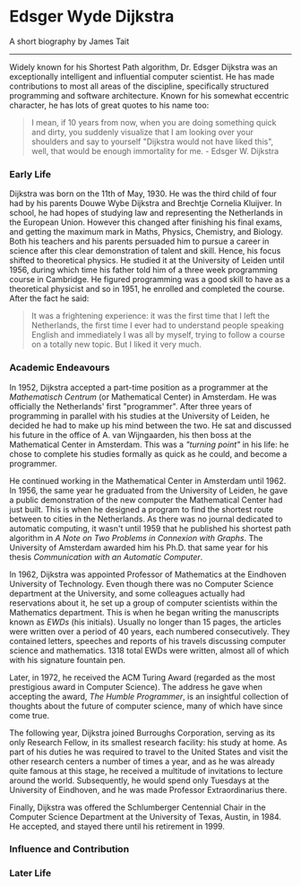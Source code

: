 # Edsger Wyde Dijkstra
A short biography by James Tait

---

Widely known for his Shortest Path algorithm, Dr. Edsger Dijkstra was an exceptionally intelligent and influential computer scientist. He has made contributions to most all areas of the discipline, specifically structured programming and software architecture. Known for his somewhat eccentric character, he has lots of great quotes to his name too:

>I mean, if 10 years from now, when you are doing something quick and dirty, you suddenly visualize that I am looking over your shoulders and say to yourself "Dijkstra would not have liked this", well, that would be enough immortality for me. - Edsger W. Dijkstra

### Early Life
Dijkstra was born on the 11th of May, 1930. He was the third child of four had by his parents Douwe Wybe Dijkstra and Brechtje Cornelia Kluijver. In school, he had hopes of studying law and representing the Netherlands in the European Union. However this changed after finishing his final exams, and getting the maximum mark in Maths, Physics, Chemistry, and Biology. Both his teachers and his parents persuaded him to pursue a career in science after this clear demonstration of talent and skill. Hence, his focus shifted to theoretical physics. He studied it at the University of Leiden until 1956, during which time his father told him of a three week programming course in Cambridge. He figured programming was a good skill to have as a theoretical physicist and so in 1951, he enrolled and completed the course. After the fact he said:

>It was a frightening experience: it was the first time that I left the Netherlands, the first time I ever had to understand people speaking English and immediately I was all by myself, trying to follow a course on a totally new topic. But I liked it very much.

### Academic Endeavours
In 1952, Dijkstra accepted a part-time position as a programmer at the *Mathematisch Centrum* (or Mathematical Center) in Amsterdam. He was officially the Netherlands' first "programmer". After three years of programming in parallel with his studies at the University of Leiden, he decided he had to make up his mind between the two. He sat and discussed his future in the office of A. van Wijngaarden, his then boss at the Mathematical Center in Amsterdam. This was a *"turning point"* in his life: he chose to complete his studies formally as quick as he could, and become a programmer.

He continued working in the Mathematical Center in Amsterdam until 1962. In 1956, the same year he graduated from the University of Leiden, he gave a public demonstration of the new computer the Mathematical Center had just built. This is when he designed a program to find the shortest route between to cities in the Netherlands. As there was no journal dedicated to automatic computing, it wasn't until 1959 that he published his shortest path algorithm in *A Note on Two Problems in Connexion with Graphs*. The University of Amsterdam awarded him his Ph.D. that same year for his thesis *Communication with an Automatic Computer*.

In 1962, Dijkstra was appointed Professor of Mathematics at the Eindhoven University of Technology. Even though there was no Computer Science department at the University, and some colleagues actually had reservations about it, he set up a group of computer scientists within the Mathematics department. This is when he began writing the manuscripts known as *EWDs* (his initials). Usually no longer than 15 pages, the articles were written over a period of 40 years, each numbered consecutively. They contained letters, speeches and reports of his travels discussing computer science and mathematics. 1318 total EWDs were written, almost all of which with his signature fountain pen.

Later, in 1972, he received the ACM Turing Award (regarded as the most prestigious award in Computer Science). The address he gave when accepting the award, *The Humble Programmer*, is an insightful collection of thoughts about the future of computer science, many of which have since come true.

The following year, Dijkstra joined Burroughs Corporation, serving as its only Research Fellow, in its smallest research facility: his study at home. As part of his duties he was required to travel to the United States and visit the other research centers a number of times a year, and as he was already quite famous at this stage, he received a multitude of invitations to lecture around the world. Subsequently, he would spend only Tuesdays at the University of Eindhoven, and he was made Professor Extraordinarius there.

Finally, Dijkstra was offered the Schlumberger Centennial Chair in the Computer Science Department at the University of Texas, Austin, in 1984. He accepted, and stayed there until his retirement in 1999.

### Influence and Contribution


### Later Life
